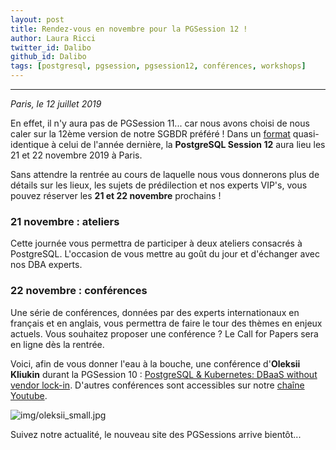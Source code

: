 ```yaml
---
layout: post
title: Rendez-vous en novembre pour la PGSession 12 !
author: Laura Ricci
twitter_id: Dalibo
github_id: Dalibo
tags: [postgresql, pgsession, pgsession12, conférences, workshops]
---
```


---
*Paris, le 12 juillet 2019*

En effet, il n'y aura pas de PGSession 11... car nous avons choisi de nous caler sur la 12ème version de notre SGBDR préféré !
Dans un [format](http://blog.dalibo.com/2018/09/03/annonce-pgsession10.html) quasi-identique à celui de l'année dernière, la **PostgreSQL Session 12** aura lieu les 21 et 22 novembre 2019 à Paris.

<!--MORE-->

Sans attendre la rentrée au cours de laquelle nous vous donnerons plus de détails sur les lieux, les sujets de prédilection et nos experts VIP's, vous pouvez réserver les **21 et 22 novembre** prochains !

### 21 novembre : ateliers
Cette journée vous permettra de participer à deux ateliers consacrés à PostgreSQL. L'occasion de vous mettre au goût du jour et d'échanger avec nos DBA experts.

### 22 novembre : conférences
Une série de conférences, données par des experts internationaux en français et en anglais, vous permettra de faire le tour des thèmes en enjeux actuels. Vous souhaitez proposer une conférence ? Le Call for Papers sera en ligne dès la rentrée.

Voici, afin de vous donner l'eau à la bouche, une conférence d'**Oleksii Kliukin** durant la PGSession 10 : [PostgreSQL & Kubernetes: DBaaS without vendor lock-in](https://www.youtube.com/watch?v=q26U2rQcqMw). D'autres conférences sont accessibles sur notre [chaîne Youtube](https://dali.bo/dalibo_youtube).

![img/oleksii_small.jpg](https://raw.githubusercontent.com/dalibo/blog/gh-pages/img/oleksii_small.png)

Suivez notre actualité, le nouveau site des PGSessions arrive bientôt...
